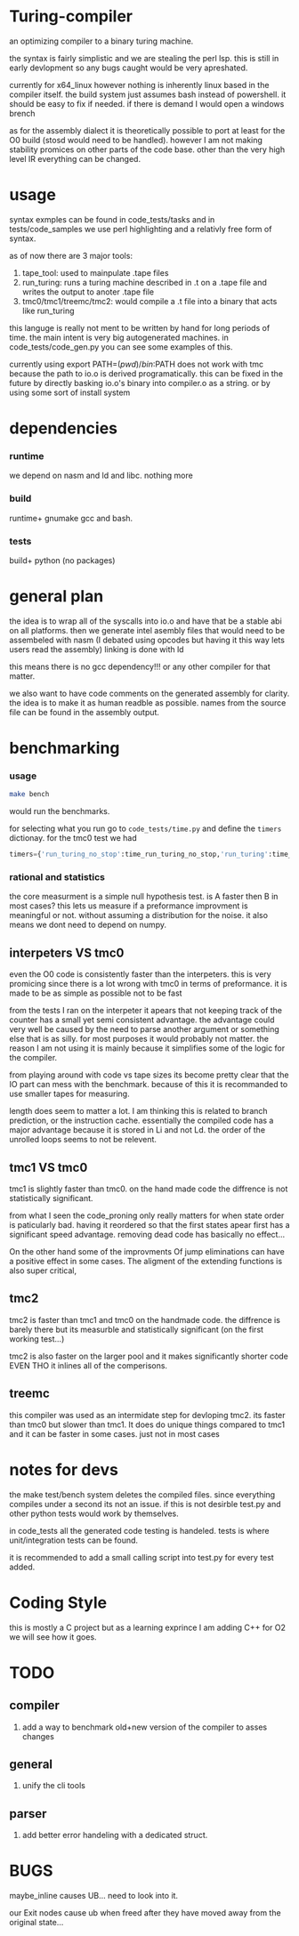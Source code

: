 # Turing-compiler
an optimizing compiler to a binary turing machine. 

the syntax is fairly simplistic and we are stealing the perl lsp.
this is still in early devlopment so any bugs caught would be very apreshated.

currently for x64_linux
however nothing is inherently linux based in the compiler itself.
the build system just assumes bash instead of powershell. it should  be easy to fix if needed.
if there is demand I would open a windows brench

as for the assembly dialect it is theoretically possible to port at least for the O0 build (stosd would need to be handled). however I am not making stability promices on other parts of the code base. other than the very high level IR everything can be changed.

# usage
syntax exmples can be found in code_tests/tasks and in tests/code_samples
we use perl highlighting and a relativly free form of syntax.

as of now there are 3 major tools:
1. tape_tool: used to mainpulate .tape files 
2. run_turing: runs a turing machine described in .t on a .tape file and writes the output to anoter .tape file
3. tmc0/tmc1/treemc/tmc2: would compile a .t file into a binary that acts like run_turing

this languge is really not ment to be written by hand for long periods of time.
the main intent is very big autogenerated machines. in  code_tests/code_gen.py you can see some examples of this.

currently using  export PATH=$(pwd)/bin:$PATH does not work with tmc
because the path to io.o is derived programatically. this can be fixed in the future by directly basking io.o's binary into compiler.o as a string. 
or by using some sort of install system

# dependencies

### runtime 
we depend on nasm and ld and libc. nothing more

### build
runtime+ gnumake gcc and bash.

### tests
build+ python (no packages)

# general plan
the idea is to wrap all of the syscalls into io.o and have that be a stable abi on all platforms.
then we generate intel asembly files that would need to be assembeled with nasm (I debated using opcodes but having it this way lets users read the assembly)
linking is done with ld

this means there is no gcc dependency!!! or any other compiler for that matter.

we also want to have code comments on the generated assembly for clarity. 
the idea is to make it as human readble as possible. 
names from the source file can be found in the assembly output.

# benchmarking

### usage
```bash 
make bench
``` 
would run the benchmarks. 

for selecting what you run go to ```code_tests/time.py``` and define the ```timers``` dictionay.
for the tmc0 test we had 
```python 
timers={'run_turing_no_stop':time_run_turing_no_stop,'run_turing':time_run_turing,'tmc0':time_tmc0}
```


### rational and statistics
the core measurment is a simple null hypothesis test. is A faster then B in most cases?
this lets us measure if a preformance improvment is meaningful or not. without assuming a distribution for the noise.
it also means we dont need to depend on numpy.

## interpeters VS tmc0
even the O0 code is consistently faster than the interpeters. this is very promicing since there is a lot wrong with tmc0 in terms of preformance.
it is made to be as simple as possible not to be fast

from the tests I ran on the interpeter it apears that not keeping track of the counter has a small yet semi consistent advantage.
the advantage could very well be caused by the need to parse another argument or something else that is as silly.
for most purposes it would probably not matter. the reason I am not using it is mainly because it simplifies some of the logic for the compiler.

from playing around with code vs tape sizes its become pretty clear that the IO part can mess with the benchmark.
because of this it is recommanded to use smaller tapes for measuring.

length does seem to  matter a lot. I am thinking this is related to branch prediction, or the instruction cache. essentially the compiled code has a major advantage because it is stored in Li and not Ld. the order of the unrolled loops seems to not be relevent.

## tmc1 VS tmc0
tmc1 is slightly faster than tmc0. on the hand made code the diffrence is not statistically significant.

from what I seen the code_proning only really matters for when state order is paticularly bad. 
having it reordered so that the first states apear first has a significant speed advantage. 
removing dead code has basically no effect... 

On the other hand some of the improvments Of jump eliminations can have a positive effect in some cases. The aligment of the extending functions is also super critical,

## tmc2
tmc2 is faster than tmc1 and tmc0 on the handmade code. the diffrence is barely there but its measurble and statistically significant (on the first working test...)

tmc2 is also faster on the larger pool and it makes significantly shorter code EVEN THO it inlines all of the comperisons.

## treemc
this compiler was used as an intermidate step for devloping tmc2. its faster than tmc0 but slower than tmc1.
It does do unique things compared to tmc1 and it can be faster in some cases. just not in most cases

# notes for devs
the make test/bench system deletes the compiled files. since everything compiles under a second its not an issue. 
if this is not desirble test.py and other python tests would work by themselves.

in code_tests all the generated code testing is handeled. 
tests is where unit/integration tests can be found.

it is recommended to add a small calling script into test.py for every test added.


# Coding Style
this is mostly a C project but as a learning exprince I am adding C++ for O2 we will see how it goes. 


# TODO 

## compiler
1. add a way to benchmark old+new version of the compiler to asses changes

## general
1. unify the cli tools

## parser
1. add better error handeling with a dedicated struct.

# BUGS
maybe_inline causes UB... need to look into it.

our Exit nodes cause ub when freed after they have moved away from the original state...